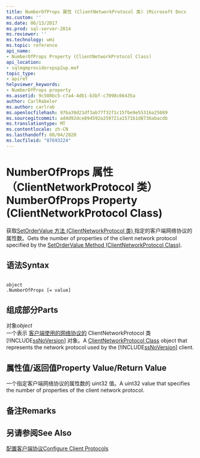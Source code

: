 ```yaml
---
title: NumberOfProps 属性 (ClientNetworkProtocol 类) |Microsoft Docs
ms.custom: ''
ms.date: 06/13/2017
ms.prod: sql-server-2014
ms.reviewer: ''
ms.technology: wmi
ms.topic: reference
api_name:
- NumberOfProps Property (ClientNetworkProtocol Class)
api_location:
- sqlmgmproviderxpsp2up.mof
topic_type:
- apiref
helpviewer_keywords:
- NumberOfProps property
ms.assetid: 9c508bc5-c7a4-4db1-b3bf-c7098c66435a
author: CarlRabeler
ms.author: carlrab
ms.openlocfilehash: 97ba39d21df3ab77f32f1c15fbe9e55316a25089
ms.sourcegitcommit: ad4d92dce894592a259721a1571b1d8736abacdb
ms.translationtype: MT
ms.contentlocale: zh-CN
ms.lasthandoff: 08/04/2020
ms.locfileid: "87693224"
---
```

# <a name="numberofprops-property-clientnetworkprotocol-class"></a><span data-ttu-id="e59de-102">NumberOfProps 属性（ClientNetworkProtocol 类）</span><span class="sxs-lookup"><span data-stu-id="e59de-102">NumberOfProps Property (ClientNetworkProtocol Class)</span></span>
  <span data-ttu-id="e59de-103">获取[SetOrderValue 方法 (ClientNetworkProtocol 类) ](clientnetworkprotocol-class.md)指定的客户端网络协议的属性数。</span><span class="sxs-lookup"><span data-stu-id="e59de-103">Gets the number of properties of the client network protocol specified by the [SetOrderValue Method (ClientNetworkProtocol Class)](clientnetworkprotocol-class.md).</span></span>  
  
## <a name="syntax"></a><span data-ttu-id="e59de-104">语法</span><span class="sxs-lookup"><span data-stu-id="e59de-104">Syntax</span></span>  
  
```  
  
object  
.NumberOfProps [= value]  
```  
  
## <a name="parts"></a><span data-ttu-id="e59de-105">组成部分</span><span class="sxs-lookup"><span data-stu-id="e59de-105">Parts</span></span>  
 <span data-ttu-id="e59de-106">对象</span><span class="sxs-lookup"><span data-stu-id="e59de-106">*object*</span></span>  
 <span data-ttu-id="e59de-107">一个表示 [客户端使用的网络协议的](clientnetworkprotocol-class.md) ClientNetworkProtocol 类 [!INCLUDE[ssNoVersion](../../../includes/ssnoversion-md.md)] 对象。</span><span class="sxs-lookup"><span data-stu-id="e59de-107">A [ClientNetworkProtocol Class](clientnetworkprotocol-class.md) object that represents the network protocol used by the [!INCLUDE[ssNoVersion](../../../includes/ssnoversion-md.md)] client.</span></span>  
  
## <a name="property-valuereturn-value"></a><span data-ttu-id="e59de-108">属性值/返回值</span><span class="sxs-lookup"><span data-stu-id="e59de-108">Property Value/Return Value</span></span>  
 <span data-ttu-id="e59de-109">一个指定客户端网络协议的属性数的 uint32 值。</span><span class="sxs-lookup"><span data-stu-id="e59de-109">A uint32 value that specifies the number of properties of the client network protocol.</span></span>  
  
## <a name="remarks"></a><span data-ttu-id="e59de-110">备注</span><span class="sxs-lookup"><span data-stu-id="e59de-110">Remarks</span></span>  
  
## <a name="see-also"></a><span data-ttu-id="e59de-111">另请参阅</span><span class="sxs-lookup"><span data-stu-id="e59de-111">See Also</span></span>  
 [<span data-ttu-id="e59de-112">配置客户端协议</span><span class="sxs-lookup"><span data-stu-id="e59de-112">Configure Client Protocols</span></span>](https://technet.microsoft.com/library/ms181035.aspx)  
  
  
